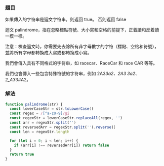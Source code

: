 ### 題目

如果傳入的字符串是迴文字符串，則返回 true。 否則返回 false

迴文 palindrome，指在忽略標點符號、大小寫和空格的前提下，正着讀和反着讀一模一樣。

注意：檢查迴文時，你需要先去除所有非字母數字的字符（標點、空格和符號），並將所有字母都轉換成大寫或都轉換成小寫。

我們會傳入具有不同格式的字符串，如 racecar、RaceCar 和 race CAR 等等。

我們也會傳入一些包含特殊符號的字符串，例如 2A3*3a2、2A3 3a2、2_A3*3#A2。

### 解法

```js
function palindrome(str) {
  const lowerCaseStr = str.toLowerCase()
  const regex = /[^a-z0-9]/gi
  const regexStr = lowerCaseStr.replaceAll(regex, '')
  const arr = regexStr.split('')
  const reversedArr = regexStr.split('').reverse()
  const len = regexStr.length

  for (let i = 0; i < len; i++) {
    if (arr[i] !== reversedArr[i]) return false
  }
  return true
}
```
